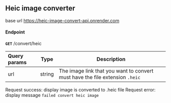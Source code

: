 ## Heic image converter

base url https://heic-image-convert-api.onrender.com

#### Endpoint

<b>`GET`</b> /convert/heic

| Query params |  Type  | Description                                                                  |
| :----------- | :----: | ---------------------------------------------------------------------------- |
| url          | string | The image link that you want to convert must have the file extension `.heic` |

Request success: display image is converted to .heic file
Request error: display message `failed convert heic image`
